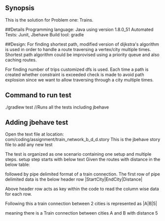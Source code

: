 ## Synopsis

This is the solution for Problem one: Trains.

##Details
Programming language: Java using version 1.8.0_51
Automated Tests: Junit, Jbehave
Build tool: gradle

##Design:
For finding shortest path, modified version of dijkstra's algorithm is used in order to handle a route traversing a vertex/city multiple times.
Shortest path algorithm could be improvised using a priority queue and also caching routes.

For finding number of trips customized dfs is used. Each time a path is created whether constraint is exceeded check is made
to avoid path explosion since we want to allow traversing through a city multiple times.

## Command to run test
./gradlew test //Runs all the tests including jbehave

## Adding jbehave test
Open the text file at location: com/coding/assignment/train_network_b_d_d.story
This is the jbehave story file to add any new test

The test is organized as one scenario containing one setup and multiple steps.
setup step starts with below text
Given the routes with distance in the below table:

followed by pipe delimited format of a train connection. The first row of pipe delimited data is the below header row
|StartCity|EndCity|Distance|

Above header row acts as key within the code to read the column wise data for each row.

Following this a train connection between 2 cities is represented as
|A|B|5|

meaning there is a Train connection between cities A and B with distance 5
